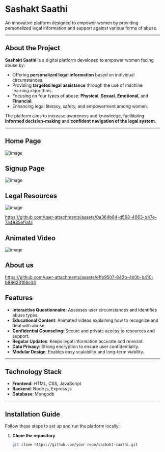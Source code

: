# Sashakt Saathi  
An innovative platform designed to empower women by providing personalized legal information and support against various forms of abuse.

---

## About the Project  
**Sashakt Saathi** is a digital platform developed to empower women facing abuse by:  
- Offering **personalized legal information** based on individual circumstances.  
- Providing **targeted legal assistance** through the use of machine learning algorithms.  
- Focusing on four types of abuse: **Physical**, **Sexual**, **Emotional**, and **Financial**.  
- Enhancing legal literacy, safety, and empowerment among women.  

The platform aims to increase awareness and knowledge, facilitating **informed decision-making** and **confident navigation of the legal system**.  

---
## Home Page
![image](https://github.com/user-attachments/assets/4e159a08-aee8-4d20-aaae-2a6b48b2ba4d)

## Signup Page
![image](https://github.com/user-attachments/assets/c8f2e781-4f7a-479e-b243-4e2254a177d5)

## Legal Resources
![image](https://github.com/user-attachments/assets/d8d6f07d-a1d3-4e08-a29a-ea3b6c7759c2)

https://github.com/user-attachments/assets/0a364b84-d568-4063-b47e-7a4835ef1afa

## Animated Video

![image](https://github.com/user-attachments/assets/9b30c12e-7d20-4551-b950-7f58cf33f71a)

## About us

https://github.com/user-attachments/assets/effe9507-843b-4d0b-b410-b88623106c03


## Features  
- **Interactive Questionnaire**: Assesses user circumstances and identifies abuse types.  
- **Educational Content**: Animated videos explaining how to recognize and deal with abuse.  
- **Confidential Counseling**: Secure and private access to resources and support.  
- **Regular Updates**: Keeps legal information accurate and relevant.  
- **Data Privacy**: Strong encryption to ensure user confidentiality.  
- **Modular Design**: Enables easy scalability and long-term viability.  

---

## Technology Stack  
- **Frontend**: HTML, CSS, JavaScript  
- **Backend**: Node js, Express.js
- **Database**: Mongodb 

---

## Installation Guide  
Follow these steps to set up and run the platform locally:  

1. **Clone the repository**  
   ```bash  
   git clone https://github.com/your-repo/sashakt-saathi.git  
